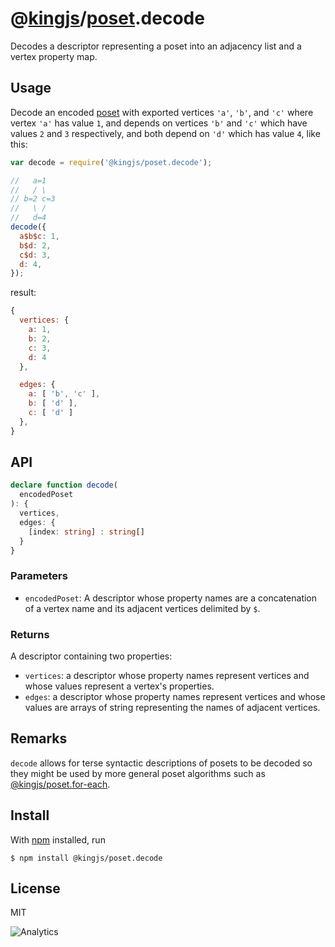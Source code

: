 # @[kingjs](https://www.npmjs.com/package/kingjs)/[poset](https://www.npmjs.com/package/@kingjs/poset).decode
Decodes a descriptor representing a poset into an adjacency list and a vertex property map.

## Usage
Decode an encoded [poset](https://en.wikipedia.org/wiki/Partially_ordered_set) with exported vertices `'a'`, `'b'`, and `'c'` where vertex `'a'` has value `1`, and depends on vertices `'b'` and `'c'` which have values `2` and `3` respectively, and both depend on `'d'` which has value `4`, like this:
```js
var decode = require('@kingjs/poset.decode');

//   a=1
//   / \
// b=2 c=3
//   \ /
//   d=4
decode({
  a$b$c: 1,
  b$d: 2,
  c$d: 3,
  d: 4,
});
```
result:
```js
{
  vertices: {
    a: 1,
    b: 2,
    c: 3,
    d: 4
  },

  edges: {
    a: [ 'b', 'c' ],
    b: [ 'd' ],
    c: [ 'd' ]
  },
}
```
## API
```ts
declare function decode(
  encodedPoset
): {
  vertices,
  edges: { 
    [index: string] : string[]
  }
}
```
### Parameters
- `encodedPoset`: A descriptor whose property names are a concatenation of a vertex name and its adjacent vertices delimited by `$`. 
### Returns
A descriptor containing two properties:
- `vertices`: a descriptor whose property names represent vertices and whose values represent a vertex's properties. 
- `edges`: a descriptor whose property names represent vertices and whose values are arrays of string representing the names of adjacent vertices.
## Remarks
`decode` allows for terse syntactic descriptions of posets to be decoded so they might be used by more general poset algorithms such as [@kingjs/poset.for-each](https://www.npmjs.com/package/@kingjs/poset.for-each).
## Install
With [npm](https://npmjs.org/) installed, run
```
$ npm install @kingjs/poset.decode
```
## License
MIT

![Analytics](https://analytics.kingjs.net/poset/decode)
